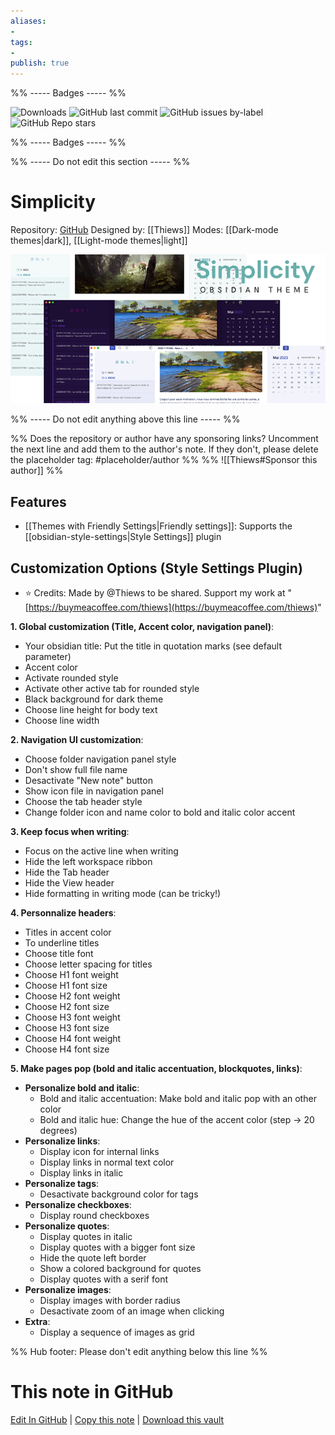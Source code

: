```yaml
---
aliases:
- 
tags: 
- 
publish: true
---
```


%% ----- Badges ----- %%

![Downloads](https://img.shields.io/badge/downloads-6702-573E7A?style=for-the-badge&logo=)
![GitHub last commit](https://img.shields.io/github/last-commit/Thiews/obsidian-simplicity?color=573E7A&label=last%20update&logo=github&style=for-the-badge)
![GitHub issues by-label](https://img.shields.io/github/issues/Thiews/obsidian-simplicity/help%20wanted?color=573E7A&logo=github&style=for-the-badge) 
![GitHub Repo stars](https://img.shields.io/github/stars/Thiews/obsidian-simplicity?color=573E7A&logo=github&style=for-the-badge)

%% ----- Badges ----- %%

%% ----- Do not edit this section ----- %%

# Simplicity

Repository: [GitHub](https://github.com/Thiews/obsidian-simplicity)
Designed by: [[Thiews]]
Modes: [[Dark-mode themes|dark]], [[Light-mode themes|light]]



![screenshot](https://github.com/Thiews/obsidian-simplicity/raw/HEAD/cover.png)

%% ----- Do not edit anything above this line ----- %% 

%% Does the repository or author have any sponsoring links? Uncomment the next line and add them to the author's note. If they don't, please delete the placeholder tag: #placeholder/author %%
%% ![[Thiews#Sponsor this author]] %%


## Features

- [[Themes with Friendly Settings|Friendly settings]]: Supports the [[obsidian-style-settings|Style Settings]] plugin

## Customization Options (Style Settings Plugin) 
- ⭐️ Credits: Made by @Thiews to be shared. Support my work at "[https://buymeacoffee.com/thiews](https://buymeacoffee.com/thiews)"

**1. Global customization (Title, Accent color, navigation panel)**: 
- Your obsidian title: Put the title in quotation marks (see default parameter)
- Accent color
- Activate rounded style
- Activate other active tab for rounded style
- Black background for dark theme
- Choose line height for body text
- Choose line width

**2. Navigation UI customization**: 
- Choose folder navigation panel style
- Don't show full file name
- Desactivate "New note" button
- Show icon file in navigation panel
- Choose the tab header style
- Change folder icon and name color to bold and italic color accent

**3. Keep focus when writing**: 
- Focus on the active line when writing
- Hide the left workspace ribbon
- Hide the Tab header
- Hide the View header
- Hide formatting in writing mode (can be tricky!)

**4. Personnalize headers**: 
- Titles in accent color
- To underline titles
- Choose title font
- Choose letter spacing for titles
- Choose H1 font weight
- Choose H1 font size
- Choose H2 font weight
- Choose H2 font size
- Choose H3 font weight
- Choose H3 font size
- Choose H4 font weight
- Choose H4 font size

**5. Make pages pop (bold and italic accentuation, blockquotes, links)**: 
- **Personalize bold and italic**: 
    - Bold and italic accentuation: Make bold and italic pop with an other color
    - Bold and italic hue: Change the hue of the accent color (step -> 20 degrees)
- **Personalize links**: 
    - Display icon for internal links
    - Display links in normal text color
    - Display links in italic
- **Personalize tags**: 
    - Desactivate background color for tags
- **Personalize checkboxes**: 
    - Display round checkboxes
- **Personalize quotes**: 
    - Display quotes in italic
    - Display quotes with a bigger font size
    - Hide the quote left border
    - Show a colored background for quotes
    - Display quotes with a serif font
- **Personalize images**: 
    - Display images with border radius
    - Desactivate zoom of an image when clicking
- **Extra**: 
    - Display a sequence of images as grid


%% Hub footer: Please don't edit anything below this line %%

# This note in GitHub

<span class="git-footer">[Edit In GitHub](https://github.dev/obsidian-community/obsidian-hub/blob/main/02%20-%20Community%20Expansions/02.05%20All%20Community%20Expansions/Themes/Simplicity.md "git-hub-edit-note") | [Copy this note](https://raw.githubusercontent.com/obsidian-community/obsidian-hub/main/02%20-%20Community%20Expansions/02.05%20All%20Community%20Expansions/Themes/Simplicity.md "git-hub-copy-note") | [Download this vault](https://github.com/obsidian-community/obsidian-hub/archive/refs/heads/main.zip "git-hub-download-vault") </span>
